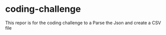 # coding-challenge
This repor is for the coding challenge to a Parse the Json and create a CSV file 
